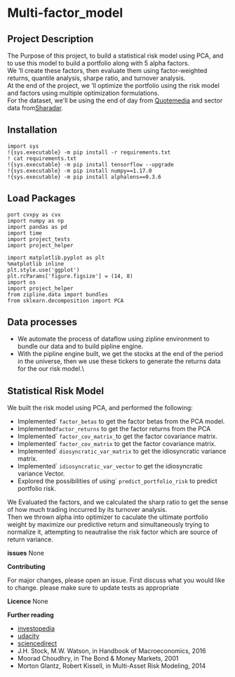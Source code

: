 # **Multi-factor_model**

## **Project Description**

The Purpose of this project, to build a statistical risk model using PCA, and to use this model to build a portfolio along with 5 alpha factors.\
We ’ll create these factors, then evaluate them using factor-weighted returns, quantile analysis, sharpe ratio, and turnover analysis.\
At the end of the project, we ’ll optimize the portfolio using the risk model and factors using multiple optimization formulations.\
For the dataset, we'll be using the end of day from [Quotemedia](https://www.quotemedia.com) and sector data from[Sharadar](https://www.quandl.com/publishers/SHARADAR).


## **Installation**
```
import sys
!{sys.executable} -m pip install -r requirements.txt
! cat requirements.txt
!{sys.executable} -m pip install tensorflow --upgrade
!{sys.executable} -m pip install numpy==1.17.0
!{sys.executable} -m pip install alphalens==0.3.6 

```
## **Load Packages**
```
port cvxpy as cvx
import numpy as np
import pandas as pd
import time
import project_tests
import project_helper

import matplotlib.pyplot as plt
%matplotlib inline
plt.style.use('ggplot')
plt.rcParams['figure.figsize'] = (14, 8)
import os
import project_helper
from zipline.data import bundles
from sklearn.decomposition import PCA

```

## **Data processes**
- We automate the process of dataflow using zipline environment to bundle our data and to  build pipline engine.
- With the pipline engine built, we get the stocks at the end of the period in the universe, then we use these tickers to generate the returns data for the our risk model.\

## **Statistical Risk Model**
We built the risk model using PCA,  and performed the following:
- Implemented` ```factor_betas``` to get the factor betas from the PCA model.
- Implemented```factor_returns``` to get the factor returns from the PCA 
- Implemented` ```factor_cov_matrix_```to get the factor covariance matrix.
- Implemented` ```factor_cov_matrix``` to get the factor covariance matrix.
- Implemented` ```diosyncratic_var_matrix``` to get the idiosyncratic variance matrix.
- Implemented` ```idiosyncratic_var_vector``` to get the idiosyncratic variance Vector.
- Explored the possibilities of using` ```predict_portfolio_risk``` to predict portfolio risk.

 We Evaluated the factors, and we calculated the sharp ratio to get the sense of how much trading inccurred by its turnover analysis.\
 Then we thrown alpha into optimizer to caculate the ultimate portfolio weight by maximize our predictive return and simultaneously trying to normalize it, attempting to neautralise the risk factor which are source of return variance.

**issues**
None

**Contributing**

For major changes, please open an issue. First discuss what you would like to change.
please make sure to update tests as appropriate

**Licence**
None



**Further reading**
- [investopedia](https://www.investopedia.com/terms/m/multifactor-model.asp)
- [udacity](https://udacity.com/nanodegrees/)
- [sciencedirect](https://www.sciencedirect.com/topics/social-sciences/factor-model)
- J.H. Stock, M.W. Watson, in Handbook of Macroeconomics, 2016
- Moorad Choudhry, in The Bond & Money Markets, 2001
- Morton Glantz, Robert Kissell, in Multi-Asset Risk Modeling, 2014



